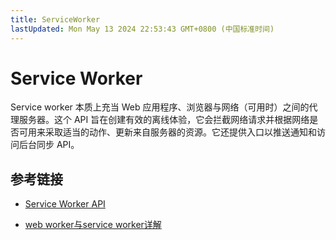 ```yaml
---
title: ServiceWorker
lastUpdated: Mon May 13 2024 22:53:43 GMT+0800 (中国标准时间)
---
```


# Service Worker

Service worker 本质上充当 Web 应用程序、浏览器与网络（可用时）之间的代理服务器。这个 API 旨在创建有效的离线体验，它会拦截网络请求并根据网络是否可用来采取适当的动作、更新来自服务器的资源。它还提供入口以推送通知和访问后台同步 API。

## 参考链接

- [Service Worker API](https://developer.mozilla.org/zh-CN/docs/Web/API/Service_Worker_API)

- [web worker与service worker详解](https://juejin.cn/post/7131922258360500231)
